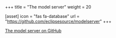 +++
title = "The model server"
weight = 20

[asset]
  icon = "fas fa-database"
  url = "https://github.com/eclipsesource/modelserver"
+++

[The model server on GitHub](https://github.com/eclipsesource/modelserver)
